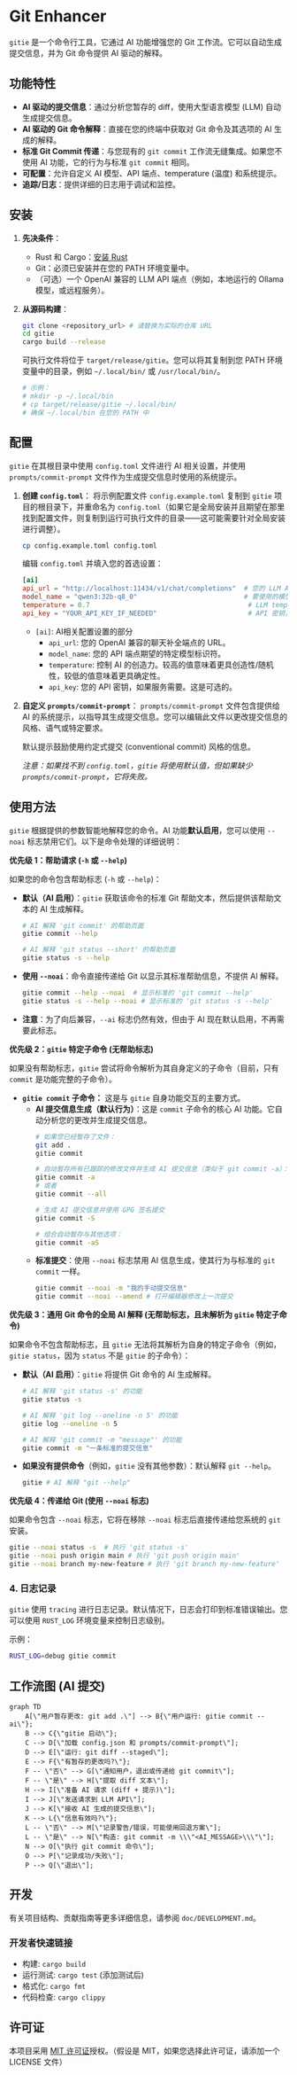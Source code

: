 # Git Enhancer

`gitie` 是一个命令行工具，它通过 AI 功能增强您的 Git 工作流。它可以自动生成提交信息，并为 Git 命令提供 AI 驱动的解释。

## 功能特性

-   **AI 驱动的提交信息**：通过分析您暂存的 diff，使用大型语言模型 (LLM) 自动生成提交信息。
-   **AI 驱动的 Git 命令解释**：直接在您的终端中获取对 Git 命令及其选项的 AI 生成的解释。
-   **标准 Git Commit 传递**：与您现有的 `git commit` 工作流无缝集成。如果您不使用 AI 功能，它的行为与标准 `git commit` 相同。
-   **可配置**：允许自定义 AI 模型、API 端点、temperature (温度) 和系统提示。
-   **追踪/日志**：提供详细的日志用于调试和监控。

## 安装

1.  **先决条件**：
    *   Rust 和 Cargo：[安装 Rust](https://www.rust-lang.org/tools/install)
    *   Git：必须已安装并在您的 PATH 环境变量中。
    *   （可选）一个 OpenAI 兼容的 LLM API 端点（例如，本地运行的 Ollama 模型，或远程服务）。

2.  **从源码构建**：
    ```bash
    git clone <repository_url> # 请替换为实际的仓库 URL
    cd gitie
    cargo build --release
    ```
    可执行文件将位于 `target/release/gitie`。您可以将其复制到您 PATH 环境变量中的目录，例如 `~/.local/bin/` 或 `/usr/local/bin/`。

    ```bash
    # 示例：
    # mkdir -p ~/.local/bin
    # cp target/release/gitie ~/.local/bin/
    # 确保 ~/.local/bin 在您的 PATH 中
    ```

## 配置

`gitie` 在其根目录中使用 `config.toml` 文件进行 AI 相关设置，并使用 `prompts/commit-prompt` 文件作为生成提交信息时使用的系统提示。

1.  **创建 `config.toml`**：
    将示例配置文件 `config.example.toml` 复制到 `gitie` 项目的根目录下，并重命名为 `config.toml`（如果它是全局安装并且期望在那里找到配置文件，则复制到运行可执行文件的目录——这可能需要针对全局安装进行调整）。

    ```bash
    cp config.example.toml config.toml
    ```

    编辑 `config.toml` 并填入您的首选设置：
    ```toml
    [ai]
    api_url = "http://localhost:11434/v1/chat/completions"  # 您的 LLM API 端点
    model_name = "qwen3:32b-q8_0"                           # 要使用的模型
    temperature = 0.7                                        # LLM temperature (温度)
    api_key = "YOUR_API_KEY_IF_NEEDED"                       # API 密钥，如果您的端点需要
    ```
    *   `[ai]`: AI相关配置设置的部分
        *   `api_url`: 您的 OpenAI 兼容的聊天补全端点的 URL。
        *   `model_name`: 您的 API 端点期望的特定模型标识符。
        *   `temperature`: 控制 AI 的创造力。较高的值意味着更具创造性/随机性，较低的值意味着更具确定性。
        *   `api_key`: 您的 API 密钥，如果服务需要。这是可选的。

2.  **自定义 `prompts/commit-prompt`**：
    `prompts/commit-prompt` 文件包含提供给 AI 的系统提示，以指导其生成提交信息。您可以编辑此文件以更改提交信息的风格、语气或特定要求。

    默认提示鼓励使用约定式提交 (conventional commit) 风格的信息。

    *注意：如果找不到 `config.toml`，`gitie` 将使用默认值，但如果缺少 `prompts/commit-prompt`，它将失败。*

## 使用方法

`gitie` 根据提供的参数智能地解释您的命令。AI 功能**默认启用**，您可以使用 `--noai` 标志禁用它们。以下是命令处理的详细说明：

**优先级 1：帮助请求 (`-h` 或 `--help`)**

如果您的命令包含帮助标志 (`-h` 或 `--help`)：

*   **默认（AI 启用）**：`gitie` 获取该命令的标准 Git 帮助文本，然后提供该帮助文本的 AI 生成解释。
    ```bash
    # AI 解释 'git commit' 的帮助页面
    gitie commit --help
    
    # AI 解释 'git status --short' 的帮助页面
    gitie status -s --help
    ```
*   **使用 `--noai`**：命令直接传递给 Git 以显示其标准帮助信息，不提供 AI 解释。
    ```bash
    gitie commit --help --noai  # 显示标准的 'git commit --help'
    gitie status -s --help --noai # 显示标准的 'git status -s --help'
    ```
    
*   **注意**：为了向后兼容，`--ai` 标志仍然有效，但由于 AI 现在默认启用，不再需要此标志。

**优先级 2：`gitie` 特定子命令 (无帮助标志)**

如果没有帮助标志，`gitie` 尝试将命令解析为其自身定义的子命令（目前，只有 `commit` 是功能完整的子命令）。

*   **`gitie commit` 子命令：**
    这是与 `gitie` 自身功能交互的主要方式。
    *   **AI 提交信息生成（默认行为）**：这是 `commit` 子命令的核心 AI 功能。它自动分析您的更改并生成提交信息。
        ```bash
        # 如果您已经暂存了文件：
        git add .
        gitie commit
    
        # 自动暂存所有已跟踪的修改文件并生成 AI 提交信息（类似于 git commit -a）：
        gitie commit -a
        # 或者
        gitie commit --all
    
        # 生成 AI 提交信息并使用 GPG 签名提交
        gitie commit -S
    
        # 组合自动暂存与其他选项：
        gitie commit -aS
        ```
    *   **标准提交**：使用 `--noai` 标志禁用 AI 信息生成，使其行为与标准的 `git commit` 一样。
        ```bash
        gitie commit --noai -m "我的手动提交信息"
        gitie commit --noai --amend # 打开编辑器修改上一次提交
        ```

**优先级 3：通用 Git 命令的全局 AI 解释 (无帮助标志，且未解析为 `gitie` 特定子命令)**

如果命令不包含帮助标志，且 `gitie` 无法将其解析为自身的特定子命令（例如，`gitie status`，因为 `status` 不是 `gitie` 的子命令）：

*   **默认（AI 启用）**：`gitie` 将提供 Git 命令的 AI 生成解释。
    ```bash
    # AI 解释 'git status -s' 的功能
    gitie status -s

    # AI 解释 'git log --oneline -n 5' 的功能
    gitie log --oneline -n 5

    # AI 解释 'git commit -m "message"' 的功能
    gitie commit -m "一条标准的提交信息"
    ```
*   **如果没有提供命令**（例如，`gitie` 没有其他参数）：默认解释 `git --help`。
    ```bash
    gitie # AI 解释 "git --help"
    ```

**优先级 4：传递给 Git (使用 `--noai` 标志)**

如果命令包含 `--noai` 标志，它将在移除 `--noai` 标志后直接传递给您系统的 `git` 安装。
```bash
gitie --noai status -s  # 执行 'git status -s'
gitie --noai push origin main # 执行 'git push origin main'
gitie --noai branch my-new-feature # 执行 'git branch my-new-feature'
```

### 4. 日志记录

`gitie` 使用 `tracing` 进行日志记录。默认情况下，日志会打印到标准错误输出。您可以使用 `RUST_LOG` 环境变量来控制日志级别。

示例：
```bash
RUST_LOG=debug gitie commit
```

## 工作流图 (AI 提交)

```mermaid
graph TD
    A[\"用户暂存更改: git add .\"] --> B{\"用户运行: gitie commit --ai\"};
    B --> C{\"gitie 启动\"};
    C --> D[\"加载 config.json 和 prompts/commit-prompt\"];
    D --> E[\"运行: git diff --staged\"];
    E --> F{\"有暂存的更改吗?\"};
    F -- \"否\" --> G[\"通知用户，退出或传递给 git commit\"];
    F -- \"是\" --> H[\"提取 diff 文本\"];
    H --> I[\"准备 AI 请求 (diff + 提示)\"];
    I --> J[\"发送请求到 LLM API\"];
    J --> K[\"接收 AI 生成的提交信息\"];
    K --> L{\"信息有效吗?\"};
    L -- \"否\" --> M[\"记录警告/错误，可能使用回退方案\"];
    L -- \"是\" --> N[\"构造: git commit -m \\\"<AI_MESSAGE>\\\"\"];
    N --> O[\"执行 git commit 命令\"];
    O --> P[\"记录成功/失败\"];
    P --> Q[\"退出\"];
```

## 开发

有关项目结构、贡献指南等更多详细信息，请参阅 `doc/DEVELOPMENT.md`。

### 开发者快速链接
- 构建: `cargo build`
- 运行测试: `cargo test` (添加测试后)
- 格式化: `cargo fmt`
- 代码检查: `cargo clippy`

## 许可证

本项目采用 [MIT 许可证](LICENSE)授权。（假设是 MIT，如果您选择此许可证，请添加一个 LICENSE 文件）
